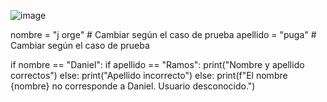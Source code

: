 
![image](https://github.com/user-attachments/assets/f367fe08-1bae-4da9-acec-9e2f0dc9407d)

nombre = "j orge"  # Cambiar según el caso de prueba
apellido = "puga"  # Cambiar según el caso de prueba

if nombre == "Daniel":
    if apellido == "Ramos":
        print("Nombre y apellido correctos")
    else:
        print("Apellido incorrecto")
else:
    print(f"El nombre {nombre} no corresponde a Daniel. Usuario desconocido.")





